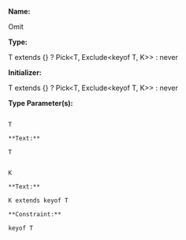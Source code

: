 **Name:**

Omit

**Type:**

T extends {} ? Pick<T, Exclude<keyof T, K>> : never

**Initializer:**

T extends {} ? Pick<T, Exclude<keyof T, K>> : never

**Type Parameter(s):**

```**Name:**

T

**Text:**

T

```

```**Name:**

K

**Text:**

K extends keyof T

**Constraint:**

keyof T

```

